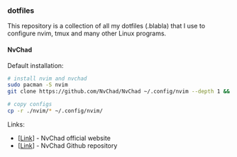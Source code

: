 ### dotfiles
This repository is a collection of all my dotfiles (.blabla) 
that I use to configure nvim, tmux and many other Linux programs.  

#### NvChad
Default installation:
```bash
# install nvim and nvchad
sudo pacman -S nvim 
git clone https://github.com/NvChad/NvChad ~/.config/nvim --depth 1 && nvim

# copy configs
cp -r ./nvim/* ~/.config/nvim/
```
  
Links:
* [[Link](https://nvchad.com)] - NvChad official website
* [[Link](https://github.com/NvChad/NvChad)] - NvChad Github repository

